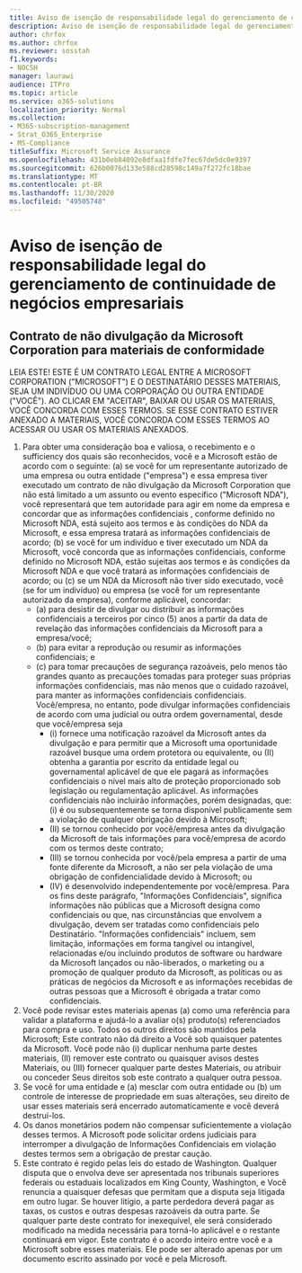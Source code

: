 ```yaml
---
title: Aviso de isenção de responsabilidade legal do gerenciamento de continuidade de negócios empresariais
description: Aviso de isenção de responsabilidade legal do gerenciamento de continuidade de negócios empresariais
author: chrfox
ms.author: chrfox
ms.reviewer: sosstah
f1.keywords:
- NOCSH
manager: laurawi
audience: ITPro
ms.topic: article
ms.service: o365-solutions
localization_priority: Normal
ms.collection:
- M365-subscription-management
- Strat_O365_Enterprise
- MS-Compliance
titleSuffix: Microsoft Service Assurance
ms.openlocfilehash: 431b0eb84092e8dfaa1fdfe7fec67de5dc0e9397
ms.sourcegitcommit: 626b0076d133e588cd28598c149a7f272fc18bae
ms.translationtype: MT
ms.contentlocale: pt-BR
ms.lasthandoff: 11/30/2020
ms.locfileid: "49505748"
---
```

# <a name="enterprise-business-continuity-management-legal-disclaimer"></a>Aviso de isenção de responsabilidade legal do gerenciamento de continuidade de negócios empresariais

## <a name="microsoft-corporation-non-disclosure-agreement-for-compliance-materials"></a>Contrato de não divulgação da Microsoft Corporation para materiais de conformidade

LEIA ESTE! ESTE É UM CONTRATO LEGAL ENTRE A MICROSOFT CORPORATION ("MICROSOFT") E O DESTINATÁRIO DESSES MATERIAIS, SEJA UM INDIVÍDUO OU UMA CORPORAÇÃO OU OUTRA ENTIDADE ("VOCÊ"). AO CLICAR EM "ACEITAR", BAIXAR OU USAR OS MATERIAIS, VOCÊ CONCORDA COM ESSES TERMOS. SE ESSE CONTRATO ESTIVER ANEXADO A MATERIAIS, VOCÊ CONCORDA COM ESSES TERMOS AO ACESSAR OU USAR OS MATERIAIS ANEXADOS.

1. Para obter uma consideração boa e valiosa, o recebimento e o sufficiency dos quais são reconhecidos, você e a Microsoft estão de acordo com o seguinte: (a) se você for um representante autorizado de uma empresa ou outra entidade ("empresa") e essa empresa tiver executado um contrato de não divulgação da Microsoft Corporation que não está limitado a um assunto ou evento específico ("Microsoft NDA"), você representará que tem autoridade para agir em nome da empresa e concordar que as informações confidenciais , conforme definido no Microsoft NDA, está sujeito aos termos e às condições do NDA da Microsoft, e essa empresa tratará as informações confidenciais de acordo; (b) se você for um indivíduo e tiver executado um NDA da Microsoft, você concorda que as informações confidenciais, conforme definido no Microsoft NDA, estão sujeitas aos termos e às condições da Microsoft NDA e que você tratará as informações confidenciais de acordo; ou (c) se um NDA da Microsoft não tiver sido executado, você (se for um indivíduo) ou empresa (se você for um representante autorizado da empresa), conforme aplicável, concordar: 
    - (a) para desistir de divulgar ou distribuir as informações confidenciais a terceiros por cinco (5) anos a partir da data de revelação das informações confidenciais da Microsoft para a empresa/você; 
    - (b) para evitar a reprodução ou resumir as informações confidenciais; e 
    - (c) para tomar precauções de segurança razoáveis, pelo menos tão grandes quanto as precauções tomadas para proteger suas próprias informações confidenciais, mas não menos que o cuidado razoável, para manter as informações confidenciais confidenciais. Você/empresa, no entanto, pode divulgar informações confidenciais de acordo com uma judicial ou outra ordem governamental, desde que você/empresa seja 
        - (i) fornece uma notificação razoável da Microsoft antes da divulgação e para permitir que a Microsoft uma oportunidade razoável busque uma ordem protetora ou equivalente, ou (II) obtenha a garantia por escrito da entidade legal ou governamental aplicável de que ele pagará as informações confidenciais o nível mais alto de proteção proporcionado sob legislação ou regulamentação aplicável. As informações confidenciais não incluirão informações, porém designadas, que: (i) é ou subsequentemente se torna disponível publicamente sem a violação de qualquer obrigação devido à Microsoft; 
        - (II) se tornou conhecido por você/empresa antes da divulgação da Microsoft de tais informações para você/empresa de acordo com os termos deste contrato;
        - (III) se tornou conhecida por você/pela empresa a partir de uma fonte diferente da Microsoft, a não ser pela violação de uma obrigação de confidencialidade devido à Microsoft; ou
        - (IV) é desenvolvido independentemente por você/empresa. Para os fins deste parágrafo, "Informações Confidenciais", significa informações não públicas que a Microsoft designa como confidenciais ou que, nas circunstâncias que envolvem a divulgação, devem ser tratadas como confidenciais pelo Destinatário. "Informações confidenciais" incluem, sem limitação, informações em forma tangível ou intangível, relacionadas e/ou incluindo produtos de software ou hardware da Microsoft lançados ou não-liberados, o marketing ou a promoção de qualquer produto da Microsoft, as políticas ou as práticas de negócios da Microsoft e as informações recebidas de outras pessoas que a Microsoft é obrigada a tratar como confidenciais.
2. Você pode revisar estes materiais apenas (a) como uma referência para validar a plataforma e ajudá-lo a avaliar o(s) produto(s) referenciados para compra e uso. Todos os outros direitos são mantidos pela Microsoft; Este contrato não dá direito a Você sob quaisquer patentes da Microsoft. Você pode não (i) duplicar nenhuma parte destes materiais, (II) remover este contrato ou quaisquer avisos destes Materiais, ou (III) fornecer qualquer parte destes Materiais, ou atribuir ou conceder Seus direitos sob este contrato a qualquer outra pessoa. 
3. Se você for uma entidade e (a) mesclar com outra entidade ou (b) um controle de interesse de propriedade em suas alterações, seu direito de usar esses materiais será encerrado automaticamente e você deverá destruí-los. 
4. Os danos monetários podem não compensar suficientemente a violação desses termos.  A Microsoft pode solicitar ordens judiciais para interromper a divulgação de Informações Confidenciais em violação destes termos sem a obrigação de prestar caução.  
5. Este contrato é regido pelas leis do estado de Washington. Qualquer disputa que o envolva deve ser apresentada nos tribunais superiores federais ou estaduais localizados em King County, Washington, e Você renuncia a quaisquer defesas que permitam que a disputa seja litigada em outro lugar.
 Se houver litígio, a parte perdedora deverá pagar as taxas, os custos e outras despesas razoáveis da outra parte. Se qualquer parte deste contrato for inexequível, ele será considerado modificado na medida necessária para torná-lo aplicável e o restante continuará em vigor. Este contrato é o acordo inteiro entre você e a Microsoft sobre esses materiais. Ele pode ser alterado apenas por um documento escrito assinado por você e pela Microsoft.
